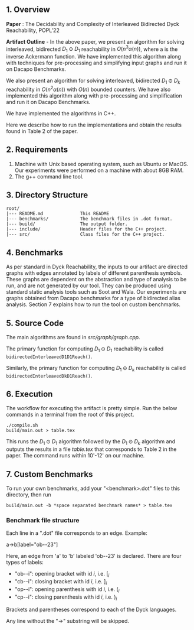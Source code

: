 


## 1. Overview

**Paper** : The Decidability and Complexity of Interleaved Bidirected Dyck Reachability, POPL'22

**Artifact Outline** - In the above paper, we present an algorithm for solving interleaved, bidirected $D_1 \odot D_1$ reachability in $O(n^3 \alpha(n))$, where a is the inverse Ackermann function.
We have implemented this algorithm along with techniques for pre-processing and simplifying input graphs and run it on Dacapo Benchmarks.

We also present an algorithm for solving interleaved, bidirected $D_1 \odot D_k$ reachability in $O(n^2 \alpha(n))$ with $O(n)$ bounded counters.
We have also implemented this algorithm along with pre-processing and simplification and run it on Dacapo Benchmarks.

We have implemented the algorithms in C++.

Here we describe how to run the implementations and obtain the results found in Table 2 of the paper.


## 2. Requirements

1. Machine with Unix based operating system, such as Ubuntu or MacOS. Our experiments were performed on a machine with about 8GB RAM. 
2. The g++ command line tool.

## 3. Directory Structure

```
root/
|--- README.md				This README 
|--- benchmarks/	        The benchmark files in .dot format.
|--- build/	                The output folder.
|--- include/		        Header files for the C++ project.
|--- src/		        	Class files for the C++ project.

```

## 4. Benchmarks
As per standard in Dyck Reachability, the inputs to our artifact are directed graphs with edges annotated by labels of different parenthesis symbols.
These graphs are dependent on the abstraction and type of analysis to be run, and are not generated by our tool.
They can be produced using standard static analysis tools such as Soot and Wala.
Our experiments are graphs obtained from Dacapo benchmarks for a type of bidirected alias analysis.
Section 7 explains how to run the tool on custom benchmarks.

## 5. Source Code

The main algorithms are found in *src/graph/graph.cpp*. 

The primary function for computing $D_1 \odot D_1$ reachability is called ```bidirectedInterleavedD1D1Reach()```.

Similarly, the primary function for computing $D_1 \odot D_k$ reachability is called ```bidirectedInterleavedDkD1Reach()```.

## 6. Execution

The workflow for executing the artifact is pretty simple. Run the below commands in a terminal from the root of this project.


```
./compile.sh
build/main.out > table.tex 
```

This runs the $D_1 \odot D_1$ algorithm followed by the $D_1 \odot D_k$ algorithm and outputs the results in a file *table.tex* that corresponds to Table 2 in the paper.
The command runs within 10'-12' on our machine.

## 7. Custom Benchmarks

To run your own benchmarks, add your "\<benchmark\>.dot" files to this directory, then run 

```
build/main.out -b *space separated benchmark names* > table.tex
```

### Benchmark file structure

Each line in a ".dot" file corresponds to an edge. Example:

a->b[label="ob--23"]

Here, an edge from 'a' to 'b' labeled 'ob--23' is declared. There are four types of labels:

 - "ob--i": opening bracket with id $i$, i.e. $[_i$
 - "cb--i": closing bracket with id $i$, i.e. $]_i$
 - "op--i": opening parenthesis with id $i$, i.e. $(_i$
 - "cp--i": closing parenthesis with id $i$, i.e. $)_i$

Brackets and parentheses correspond to each of the Dyck languages. 

Any line without the "->" substring will be skipped.